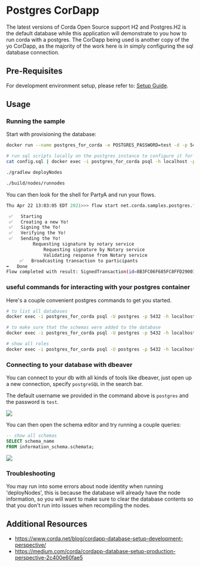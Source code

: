 # Postgres CorDapp

The latest versions of Corda Open Source support H2 and Postgres.H2 is the default database while this application will
demonstrate to you how to run corda with a postgres. The CorDapp being used is another copy of the yo CorDapp, as the
majority of the work here is in simply configuring the sql database connection.

## Pre-Requisites

For development environment setup, please refer to: [Setup Guide](https://docs.r3.com/en/platform/corda/4.9/community/getting-set-up.html).

## Usage

### Running the sample

Start with provisioning the database:

```sh
docker run --name postgres_for_corda -e POSTGRES_PASSWORD=test -d -p 5432:5432 postgres:11

# run sql scripts locally on the postgres instance to configure it for use
cat config.sql | docker exec -i postgres_for_corda psql -h localhost -p 5432 -U postgres

./gradlew deployNodes

./build/nodes/runnodes
```

You can then look for the shell for PartyA and run your flows.

```sh
Thu Apr 22 13:03:05 EDT 2021>>> flow start net.corda.samples.postgres.flows.YoFlow target: PartyB

 ✅   Starting
 ✅   Creating a new Yo!
 ✅   Signing the Yo!
 ✅   Verifying the Yo!
 ✅   Sending the Yo!
          Requesting signature by notary service
              Requesting signature by Notary service
              Validating response from Notary service
     ✅   Broadcasting transaction to participants
➡️   Done
Flow completed with result: SignedTransaction(id=8B3FC06F685FC8FFD29001CC6205DAECBFF436E28E0439F74F5A89D11372C578)
```

### useful commands for interacting with your postgres container

Here's a couple convenient postgres commands to get you started.

```sh
# to list all databases
docker exec -i postgres_for_corda psql -U postgres -p 5432 -h localhost postgres -c "\l"

# to make sure that the schemas were added to the database
docker exec -i postgres_for_corda psql -U postgres -p 5432 -h localhost postgres -c "\dn"

# show all roles
docker exec -i postgres_for_corda psql -U postgres -p 5432 -h localhost postgres -c "\dg"
```

### Connecting to your database with dbeaver

You can connect to your db with all kinds of tools like dbeaver, just open up a new connection, specify `postgreSQL` in
the search bar.

The default username we provided in the command above is `postgres` and the password is `test`.

![](./img/config-1.png)

You can then open the schema editor and try running a couple queries:

```sql
-- show all schemas
SELECT schema_name
FROM information_schema.schemata;
```

![](./img/config-2.png)

### Troubleshooting

You may run into some errors about node identity when running 'deployNodes', this is because the database will already
have the node information, so you will want to make sure to clear the database contents so that you don't run into
issues when recompiling the nodes.

## Additional Resources

- https://www.corda.net/blog/cordapp-database-setup-development-perspective/
- https://medium.com/corda/cordapp-database-setup-production-perspective-2c400e60fae5
